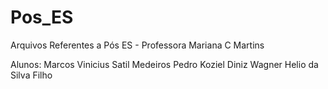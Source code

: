 # Pos_ES
Arquivos Referentes a Pós ES - Professora Mariana C Martins

Alunos:
Marcos Vinicius Satil Medeiros
Pedro Koziel Diniz
Wagner Helio da Silva Filho
